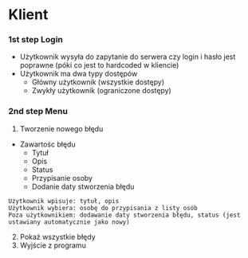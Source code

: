 # Klient

### 1st step Login
* Użytkownik wysyła do zapytanie do serwera czy login i hasło jest poprawne (póki co jest to hardcoded w kliencie)
* Użytkownik ma dwa typy dostępów
  * Główny użytkownik (wszystkie dostępy)
  * Zwykły użytkownik (ograniczone dostępy) 
  
### 2nd step Menu
1. Tworzenie nowego błędu
* Zawartośc błędu
  * Tytuł
  * Opis
  * Status
  * Przypisanie osoby
  * Dodanie daty stworzenia błędu
 ```
 Użytkownik wpisuje: tytuł, opis
 Użytkownik wybiera: osobę do przypisania z listy osób
 Poza użytkownikiem: dodawanie daty stworzenia błędu, status (jest ustawiany automatycznie jako nowy)
```
2. Pokaż wszystkie błędy
3. Wyjście z programu
